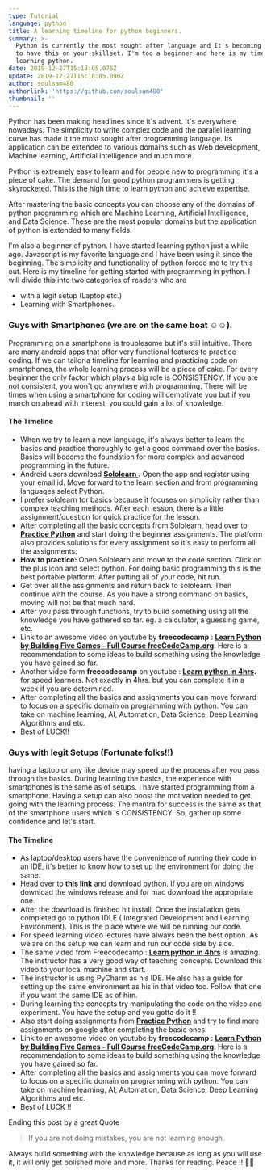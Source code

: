 ```yaml
---
type: Tutorial
language: python
title: A learning timeline for python beginners.
summary: >-
  Python is currently the most sought after language and It's becoming essential
  to have this on your skillset. I'm too a beginner and here is my timeline for
  learning python.
date: 2019-12-27T15:18:05.076Z
update: 2019-12-27T15:18:05.090Z
author: soulsam480
authorlink: 'https://github.com/soulsam480'
thumbnail: ''
---
```

Python has been making headlines since it's advent. It's everywhere nowadays. The simplicity to write complex code and the parallel learning curve has made it the most sought after programming language. Its application can be extended to various domains such as Web development, Machine learning, Artificial intelligence and much more.

Python is extremely easy to learn and for people new to programming it's a piece of cake. The demand for good python programmers is getting skyrocketed. This is the high time to learn python and achieve expertise.

After mastering the basic concepts you can choose any of the domains of python programming which are Machine Learning, Artificial Intelligence, and Data Science. These are the most popular domains but the application of python is extended to many fields.

I'm also a beginner of python. I have started learning python just a while ago. Javascript is my favorite language and I have been using it since the beginning. The simplicity and functionality of python forced me to try this out. Here is my timeline for getting started with programming in python. I will divide this into two categories of readers who are

* with a legit setup (Laptop etc.)
* Learning with Smartphones.

### **Guys with Smartphones (we are on the same boat ☺️☺️).**

Programming on a smartphone is troublesome but it's still intuitive. There are many android apps that offer very functional features to practice coding. If we can tailor a timeline for learning and practicing code on smartphones, the whole learning process will be a piece of cake. For every beginner the only factor which plays a big role is CONSISTENCY. If you are not consistent, you won't go anywhere with programming. There will be times when using a smartphone for coding will demotivate you but if you march on ahead with interest, you could gain a lot of knowledge.

#### **The Timeline**

* When we try to learn a new language, it's always better to learn the basics and practice thoroughly to get a good command over the basics. Basics will become the foundation for more complex and advanced programming in the future.
* Android users download **[Sololearn ](https://play.google.com/store/apps/details?id=com.sololearn).** Open the app and register using your email id. Move forward to the learn section and from programming languages select Python.
* I prefer sololearn for basics because it focuses on simplicity rather than complex teaching methods. After each lesson, there is a little assignment/question for quick practice for the lesson.
* After completing all the basic concepts from Sololearn, head over to **[Practice Python](https://www.practicepython.org/)**  and start doing the beginner assignments. The platform also provides solutions for every assignment so it's easy to perform all the assignments.
* **How to practice:** Open Sololearn and move to the code section. Click on the plus icon and select python. For doing basic programming this is the best portable platform. After putting all of your code, hit run.
* Get over all the assignments and return back to sololearn. Then continue with the course. As you have a strong command on basics, moving will not be that much hard.
* After you pass through functions, try to build something using all the knowledge you have gathered so far. eg. a calculator, a guessing game, etc.
* Link to an awesome video on youtube by **freecodecamp** : **[Learn Python by Building Five Games - Full Course freeCodeCamp.org](https://www.youtube.com/watch?v=XGf2GcyHPhc)**. Here is a recommendation to some ideas to build something using the knowledge you have gained so far.
* Another video form **freecodecamp** on youtube : **[Learn python in 4hrs](https://www.youtube.com/watch?v=rfscVS0vtbw).**  for speed learners. Not exactly in 4hrs. but you can complete it in a week if you are determined.
* After completing all the basics and assignments you can move forward to focus on a specific domain on programming with python. You can take on machine learning, AI, Automation, Data Science, Deep Learning Algorithms and etc.
* Best of LUCK!!

### Guys with legit Setups (Fortunate folks!!)

having a laptop or any like device may speed up the process after you pass through the basics. During learning the basics, the experience with smartphones is the same as of setups. I have started programming from a smartphone. Having a setup can also boost the motivation needed to get going with the learning process. The mantra for success is the same as that of the smartphone users which is CONSISTENCY. So, gather up some confidence and let's start.

#### The Timeline

* As laptop/desktop users have the convenience of running their code in an IDE, it's better to know how to set up the environment for doing the same.
* Head over to [](https://www.python.org/downloads/)**[this link](https://www.python.org/downloads/)** and download python. If you are on windows download the windows release and for mac download the appropriate one.
* After the download is finished hit install. Once the installation gets completed go to python IDLE ( Integrated Development and Learning Environment). This is the place where we will be running our code.  
* For speed learning video lectures have always been the best option. As we are on the setup we can learn and run our code side by side. 
* The same video from Freecodecamp : **[Learn python in 4hrs](https://www.youtube.com/watch?v=rfscVS0vtbw)** is amazing. The instructor has a very good way of teaching concepts. Download this video to your local machine and start.
* The instructor is using PyCharm as his IDE. He also has a guide for setting up the same environment as his in that video too. Follow that one if you want the same IDE as of him.
* During learning the concepts try manipulating the code on the video and experiment.  You have the setup and you gotta do it !!
* Also start doing assignments from **[Practice Python](https://www.practicepython.org/)** and try to find more assignments on google after completing the basic ones. 
* Link to an awesome video on youtube by **freecodecamp** : **[Learn Python by Building Five Games - Full Course freeCodeCamp.org](https://www.youtube.com/watch?v=XGf2GcyHPhc)**. Here is a recommendation to some ideas to build something using the knowledge you have gained so far.
* After completing all the basics and assignments you can move forward to focus on a specific domain on programming with python. You can take on machine learning, AI, Automation, Data Science, Deep Learning Algorithms and etc.
* Best of LUCK !!

Ending this post by a great Quote 

> If you are not doing mistakes, you are not learning enough.

Always build something with the knowledge because as long as you will use it, it will only get polished more and more. Thanks for reading. Peace !! 🤘🤘
